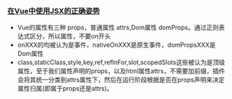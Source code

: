 <!--
 * @Desc: May
 * @FilePath: /firewood/month/2021/05_README.md
 * @Author: liujianwei1
 * @Date: 2021-05-06 11:42:46
 * @LastEditors: liujianwei1
 * @Reference Desc: 
-->
### [在Vue中使用JSX的正确姿势](https://zhuanlan.zhihu.com/p/37920151)
- Vue的属性有三种 props，普通属性 attrs,Dom属性 domProps。通过正则表达式区分，所以属性，不要on开头
- onXXX的均被认为是事件，nativeOnXXX是原生事件，domPropsXXX是Dom属性
- class,staticClass,style,key,ref,refInFor,slot,scopedSlots这些被认为是顶级属性，至于我们属性声明的props，以及html属性attrs，不需要加前缀，插件会将其统一分类到attrs属性下，然后在运行阶段根据是否在props声明来决定属性归属(即属于props还是attrs)。